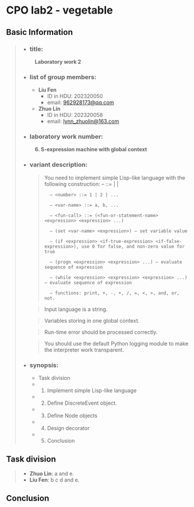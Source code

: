# CPO lab2 - vegetable

## Basic Information
> - ### title:  
>   &emsp;**Laboratory work 2**
> - ### list of group members:  
>   - **Liu Fen**
>       - ID in HDU: 202320050
>       - email: 962928173@qq.com
>   - **Zhuo Lin**
>       - ID in HDU: 202320058
>       - email: lynn_zhuolin@163.com
> - ### laboratory work number:  
>   &emsp;**6. S-expression machine with global context**
> - ### variant description:  
>   >    You need to implement simple Lisp-like language with the following construction:
>   >       – <expression> ::= <number> | <var-name> | <fun-call>
>   >       
>   >       – <number> ::= 1 | 2 | ...
>   >       
>   >       – <var-name> ::= a, b, ...
>   >       
>   >       – <fun-call> ::= (<fun-or-statement-name> <expression> <expression> ...)
>   >       
>   >       – (set <var-name> <expression>) – set variable value
>   >       
>   >       – (if <expression> <if-true-expression> <if-false-expression>), use 0 for false, and non-zero value for true
>   >       
>   >       – (progn <expression> <expression> ...) – evaluate sequence of expression
>   >       
>   >       – (while <expression> <expression> <expression> ...) – evaluate sequence of expression
>   >       
>   >       – functions: print, +, -, +, /, =, <, >, and, or, not.
>        
>   >    Input language is a string.
> 
>   >    Variables storing in one global context.
>   
>   >    Run-time error should be processed correctly.
>   
>   >    You should use the default Python logging module to make the interpreter work transparent.
> - ### synopsis:
>   - Task division
>   - 1. Implement simple Lisp-like language
>   - 2. Define DiscreteEvent object.
>   - 3. Define Node objects
>   - 4. Design decorator
>   - 5. Conclusion
## Task division
> - **Zhuo Lin**: a and e.
> - **Liu Fen**: b c d and e.

## Conclusion
> 
> 
